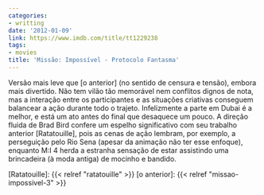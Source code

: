 ```yaml
---
categories:
- writting
date: '2012-01-09'
link: https://www.imdb.com/title/tt1229238
tags:
- movies
title: 'Missão: Impossível - Protocolo Fantasma'
---
```


Versão mais leve que [o anterior] (no sentido de censura e tensão), embora mais divertido. Não tem vilão tão memorável nem conflitos dignos de nota, mas a interação entre os participantes e as situações criativas conseguem balancear a ação durante todo o trajeto. Infelizmente a parte em Dubai é a melhor, e está um ato antes do final que desaquece um pouco. A direção fluida de Brad Bird confere um espelho significativo com seu trabalho anterior [Ratatouille], pois as cenas de ação lembram, por exemplo, a perseguição pelo Rio Sena (apesar da animação não ter esse enfoque), enquanto M:I 4 herda a estranha sensação de estar assistindo uma brincadeira (à moda antiga) de mocinho e bandido.

[Ratatouille]: {{< relref "ratatouille" >}}
[o anterior]: {{< relref "missao-impossivel-3" >}}

